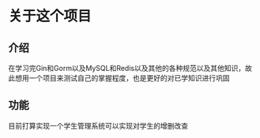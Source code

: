 # 关于这个项目
## 介绍
在学习完Gin和Gorm以及MySQL和Redis以及其他的各种规范以及其他知识，故此想用一个项目来测试自己的掌握程度，也是更好的对已学知识进行巩固

## 功能
目前打算实现一个学生管理系统可以实现对学生的增删改查